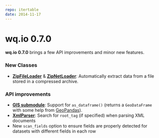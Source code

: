 ```yaml
---
repo: itertable
date: 2014-11-17
---
```


# wq.io 0.7.0

**wq.io 0.7.0** brings a few API improvements and minor new features.

### New Classes
- **[ZipFileLoader](https://github.com/wq/itertable/tree/main/docs/loaders.md)** & **[ZipNetLoader](https://github.com/wq/itertable/tree/main/docs/loaders.md)**: Automatically extract data from a file stored in a compressed archive.

### API improvements
- **[GIS submodule](https://github.com/wq/itertable/tree/main/docs/gis.md)**: Support for `as_dataframe()` (returns a `GeoDataFrame` with some help from [GeoPandas](https://geopandas.org/)).
- **[XmlParser](https://github.com/wq/itertable/tree/main/docs/parsers.md)**: Search for `root_tag` (if specified) when parsing XML documents
- New `scan_fields` option to ensure fields are properly detected for datasets with different fields in each row
